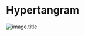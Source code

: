 <!--{
	"template": "work",
	"data": "projects_byid.hypertangram"
}-->


# Hypertangram

![image.title](../{{{image.src}}})

